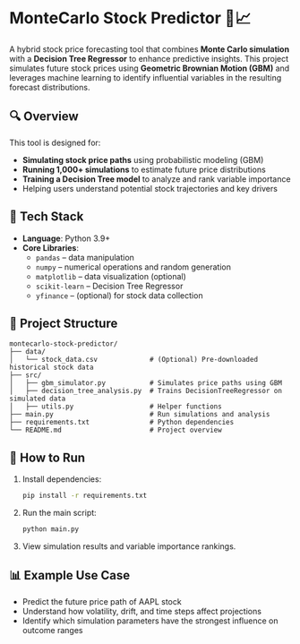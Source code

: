 # MonteCarlo Stock Predictor 🧠📈

A hybrid stock price forecasting tool that combines **Monte Carlo simulation** with a **Decision Tree Regressor** to enhance predictive insights. This project simulates future stock prices using **Geometric Brownian Motion (GBM)** and leverages machine learning to identify influential variables in the resulting forecast distributions.

## 🔍 Overview

This tool is designed for:
- **Simulating stock price paths** using probabilistic modeling (GBM)
- **Running 1,000+ simulations** to estimate future price distributions
- **Training a Decision Tree model** to analyze and rank variable importance
- Helping users understand potential stock trajectories and key drivers

## 🧰 Tech Stack

- **Language**: Python 3.9+
- **Core Libraries**:
  - `pandas` – data manipulation
  - `numpy` – numerical operations and random generation
  - `matplotlib` – data visualization (optional)
  - `scikit-learn` – Decision Tree Regressor
  - `yfinance` – (optional) for stock data collection

## 📁 Project Structure

```
montecarlo-stock-predictor/
├── data/
│   └── stock_data.csv             # (Optional) Pre-downloaded historical stock data
├── src/
│   ├── gbm_simulator.py           # Simulates price paths using GBM
│   ├── decision_tree_analysis.py  # Trains DecisionTreeRegressor on simulated data
│   ├── utils.py                   # Helper functions
├── main.py                        # Run simulations and analysis
├── requirements.txt               # Python dependencies
└── README.md                      # Project overview
```

## 🚀 How to Run

1. Install dependencies:
   ```bash
   pip install -r requirements.txt
   ```

2. Run the main script:
   ```bash
   python main.py
   ```

3. View simulation results and variable importance rankings.

## 📊 Example Use Case

- Predict the future price path of AAPL stock
- Understand how volatility, drift, and time steps affect projections
- Identify which simulation parameters have the strongest influence on outcome ranges
